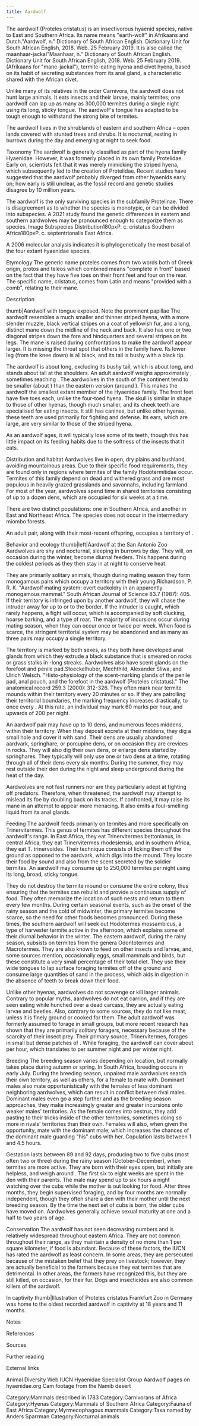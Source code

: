 ```yaml
---
title: Aardwolf
---
```

The aardwolf (Proteles cristatus) is an insectivorous hyaenid species, native to East and Southern Africa. Its name means "earth-wolf" in Afrikaans and Dutch."Aardwolf, n." Dictionary of South African English. Dictionary Unit for South African English, 2018. Web. 25 February 2019. It is also called the maanhaar-jackal"Maanhaar, n." Dictionary of South African English. Dictionary Unit for South African English, 2018. Web. 25 February 2019. (Afrikaans for "mane-jackal"), termite-eating hyena and civet hyena, based on its habit of secreting substances from its anal gland, a characteristic shared with the African civet.

Unlike many of its relatives in the order Carnivora, the aardwolf does not hunt large animals. It eats insects and their larvae, mainly termites; one aardwolf can lap up as many as 300,000 termites during a single night using its long, sticky tongue. The aardwolf's tongue has adapted to be tough enough to withstand the strong bite of termites.

The aardwolf lives in the shrublands of eastern and southern Africa – open lands covered with stunted trees and shrubs. It is nocturnal, resting in burrows during the day and emerging at night to seek food.

Taxonomy
The aardwolf is generally classified as part of the hyena family Hyaenidae. However, it was formerly placed in its own family Protelidae. Early on, scientists felt that it was merely mimicking the striped hyena, which subsequently led to the creation of Protelidae. Recent studies have suggested that the aardwolf probably diverged from other hyaenids early on; how early is still unclear, as the fossil record and genetic studies disagree by 10 million years.

The aardwolf is the only surviving species in the subfamily Protelinae. There is disagreement as to whether the species is monotypic, or can be divided into subspecies. A 2021 study found the genetic differences in eastern and southern aardwolves may be pronounced enough to categorize them as species.
 Image  Subspecies  Distribution180pxP. c. cristatus Southern Africa180pxP. c. septentrionalis  East Africa.

A 2006 molecular analysis indicates it is phylogenetically the most basal of the four extant hyaenidae species.

Etymology
The generic name proteles comes from two words both of Greek origin, protos and teleos which combined means "complete in front" based on the fact that they have five toes on their front feet and four on the rear. The specific name, cristatus, comes from Latin and means "provided with a comb", relating to their mane.

Description

thumb|Aardwolf with tongue exposed. Note the prominent papillae
The aardwolf resembles a much smaller and thinner striped hyena, with a more slender muzzle, black vertical stripes on a coat of yellowish fur, and a long, distinct mane down the midline of the neck and back. It also has one or two diagonal stripes down the fore and hindquarters and several stripes on its legs. The mane is raised during confrontations to make the aardwolf appear larger. It is missing the throat spot that others in the family have. Its lower leg (from the knee down) is all black, and its tail is bushy with a black tip.

The aardwolf is about  long, excluding its bushy tail, which is about  long, and stands about  tall at the shoulders. An adult aardwolf weighs approximately , sometimes reaching . The aardwolves in the south of the continent tend to be smaller (about ) than the eastern version (around ). This makes the aardwolf the smallest extant member of the Hyaenidae family. The front feet have five toes each, unlike the four-toed hyena. The skull is similar in shape to those of other hyenas, though much smaller, and its cheek teeth are specialised for eating insects. It still has canines, but unlike other hyenas, these teeth are used primarily for fighting and defense. Its ears, which are large, are very similar to those of the striped hyena.

As an aardwolf ages, it will typically lose some of its teeth, though this has little impact on its feeding habits due to the softness of the insects that it eats.

Distribution and habitat
Aardwolves live in open, dry plains and bushland, avoiding mountainous areas. Due to their specific food requirements, they are found only in regions where termites of the family Hodotermitidae occur. Termites of this family depend on dead and withered grass and are most populous in heavily grazed grasslands and savannahs, including farmland. For most of the year, aardwolves spend time in shared territories consisting of up to a dozen dens, which are occupied for six weeks at a time.

There are two distinct populations: one in Southern Africa, and another in East and Northeast Africa. The species does not occur in the intermediary miombo forests.

An adult pair, along with their most-recent offspring, occupies a territory of .

Behavior and ecology
thumb|left|Aardwolf at the San Antonio Zoo
Aardwolves are shy and nocturnal, sleeping in burrows by day. They will, on occasion during the winter, become diurnal feeders. This happens during the coldest periods as they then stay in at night to conserve heat.

They are primarily solitary animals, though during mating season they form monogamous pairs which occupy a territory with their young.Richardson, P. R. K. "Aardwolf mating system: overt cuckoldry in an apparently monogamous mammal." South African Journal of Science 83.7 (1987): 405. If their territory is infringed upon by another aardwolf, they will chase the intruder away for up to  or to the border. If the intruder is caught, which rarely happens, a fight will occur, which is accompanied by soft clucking, hoarse barking, and a type of roar. The majority of incursions occur during mating season, when they can occur once or twice per week. When food is scarce, the stringent territorial system may be abandoned and as many as three pairs may occupy a single territory.

The territory is marked by both sexes, as they both have developed anal glands from which they extrude a black substance that is smeared on rocks or grass stalks in -long streaks. Aardwolves also have scent glands on the forefoot and penile pad.Stoeckelhuber, Mechthild, Alexander Sliwa, and Ulrich Welsch. "Histo-physiology of the scent-marking glands of the penile pad, anal pouch, and the forefoot in the aardwolf (Proteles cristatus)." The anatomical record 259.3 (2000): 312-326. They often mark near termite mounds within their territory every 20 minutes or so. If they are patrolling their territorial boundaries, the marking frequency increases drastically, to once every . At this rate, an individual may mark 60 marks per hour, and upwards of 200 per night.

An aardwolf pair may have up to 10 dens, and numerous feces middens, within their territory. When they deposit excreta at their middens, they dig a small hole and cover it with sand. Their dens are usually abandoned aardvark, springhare, or porcupine dens, or on occasion they are crevices in rocks. They will also dig their own dens, or enlarge dens started by springhares. They typically will only use one or two dens at a time, rotating through all of their dens every six months. During the summer, they may rest outside their den during the night and sleep underground during the heat of the day.

Aardwolves are not fast runners nor are they particularly adept at fighting off predators. Therefore, when threatened, the aardwolf may attempt to mislead its foe by doubling back on its tracks. If confronted, it may raise its mane in an attempt to appear more menacing. It also emits a foul-smelling liquid from its anal glands.

Feeding
The aardwolf feeds primarily on termites and more specifically on Trinervitermes. This genus of termites has different species throughout the aardwolf's range. In East Africa, they eat Trinervitermes bettonianus, in central Africa, they eat Trinervitermes rhodesiensis, and in southern Africa, they eat T. trinervoides. Their technique consists of licking them off the ground as opposed to the aardvark, which digs into the mound. They locate their food by sound and also from the scent secreted by the soldier termites. An aardwolf may consume up to 250,000 termites per night using its long, broad, sticky tongue.

They do not destroy the termite mound or consume the entire colony, thus ensuring that the termites can rebuild and provide a continuous supply of food. They often memorize the location of such nests and return to them every few months. During certain seasonal events, such as the onset of the rainy season and the cold of midwinter, the primary termites become scarce, so the need for other foods becomes pronounced. During these times, the southern aardwolf will seek out Hodotermes mossambicus, a type of harvester termite active in the afternoon, which explains some of their diurnal behavior in the winter. The eastern aardwolf, during the rainy season, subsists on termites from the genera Odontotermes and Macrotermes. They are also known to feed on other insects and larvae, and, some sources mention, occasionally eggs, small mammals and birds, but these constitute a very small percentage of their total diet. They use their wide tongues to lap surface foraging termites off of the ground and consume large quantities of sand in the process, which aids in digestion in the absence of teeth to break down their food.

Unlike other hyenas, aardwolves do not scavenge or kill larger animals. Contrary to popular myths, aardwolves do not eat carrion, and if they are seen eating while hunched over a dead carcass, they are actually eating larvae and beetles. Also, contrary to some sources, they do not like meat, unless it is finely ground or cooked for them. The adult aardwolf was formerly assumed to forage in small groups, but more recent research has shown that they are primarily solitary foragers, necessary because of the scarcity of their insect prey. Their primary source, Trinervitermes, forages in small but dense patches of . While foraging, the aardwolf can cover about  per hour, which translates to  per summer night and  per winter night.

Breeding
The breeding season varies depending on location, but normally takes place during autumn or spring. In South Africa, breeding occurs in early July. During the breeding season, unpaired male aardwolves search their own territory, as well as others, for a female to mate with. Dominant males also mate opportunistically with the females of less dominant neighboring aardwolves, which can result in conflict between rival males. Dominant males even go a step further and as the breeding season approaches, they make increasingly greater and greater incursions onto weaker males' territories. As the female comes into oestrus, they add pasting to their tricks inside of the other territories, sometimes doing so more in rivals' territories than their own. Females will also, when given the opportunity, mate with the dominant male, which increases the chances of the dominant male guarding "his" cubs with her. Copulation lasts between 1 and 4.5 hours.

Gestation lasts between 89 and 92 days, producing two to five cubs (most often two or three) during the rainy season (October–December), when termites are more active. They are born with their eyes open, but initially are helpless, and weigh around . The first six to eight weeks are spent in the den with their parents. The male may spend up to six hours a night watching over the cubs while the mother is out looking for food. After three months, they begin supervised foraging, and by four months are normally independent, though they often share a den with their mother until the next breeding season. By the time the next set of cubs is born, the older cubs have moved on. Aardwolves generally achieve sexual maturity at one and a half to two years of age.

Conservation
The aardwolf has not seen decreasing numbers and is relatively widespread throughout eastern Africa. They are not common throughout their range, as they maintain a density of no more than 1 per square kilometer, if food is abundant. Because of these factors, the IUCN has rated the aardwolf as least concern. In some areas, they are persecuted because of the mistaken belief that they prey on livestock; however, they are actually beneficial to the farmers because they eat termites that are detrimental. In other areas, the farmers have recognized this, but they are still killed, on occasion, for their fur. Dogs and insecticides are also common killers of the aardwolf.

In captivity
thumb|Illustration of Proteles cristatus
Frankfurt Zoo in Germany was home to the oldest recorded aardwolf in captivity at 18 years and 11 months.

Notes

References

Sources

 
 
 
 
 
 
 
 
 
 
 
 

Further reading
 
 

External links

 Animal Diversity Web
 IUCN Hyaenidae Specialist Group Aardwolf pages on hyaenidae.org
 Cam footage from the Namib desert  
 

Category:Mammals described in 1783
Category:Carnivorans of Africa
Category:Hyenas
Category:Mammals of Southern Africa
Category:Fauna of East Africa
Category:Myrmecophagous mammals
Category:Taxa named by Anders Sparrman
Category:Nocturnal animals